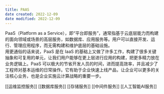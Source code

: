 ```yaml
---
title: PAAS
date created: 2022-12-09
date modified: 2022-12-09
---
```


PaaS（Platform as a Service），即“平台即服务”，通常指基于云底层能力而构建的面向领域或场景的高层服务，如数据库、应用服务等。用户可以直接开发、运行、管理应用程序，而无需构建和维护底层的基础设施。  
用更通俗的话来说，PaaS 是在 IaaS 的基础上又做了许多工作，构建了很多关键抽象和可复用的单元，让我们用户能够在更上层进行应用的构建，把更多精力放在业务逻辑上。PaaS 可以极大的节省开发人员的时间，进而提高效率，并且减少了工程师对基本运维的日常操作。它有助于企业快速上线产品，让企业可以更多的关注核心业务，也是企业实施云计算战略的重要一步。

[[运维监控服务]]
[[数据库服务]]
[[存储服务]]
[[中间件服务]]
[[人工智能AI服务]]